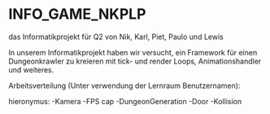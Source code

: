 # INFO_GAME_NKPLP
das Informatikprojekt für Q2 von Nik, Karl, Piet, Paulo und Lewis

In unserem Informatikprojekt haben wir versucht, ein Framework für einen Dungeonkrawler
zu kreieren mit tick- und render Loops, Animationshandler und weiteres.


Arbeitsverteilung (Unter verwendung der Lernraum Benutzernamen):

hieronymus:
-Kamera
-FPS cap
-DungeonGeneration
-Door
-Kollision
